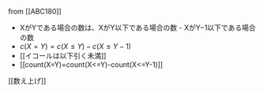 
from [[ABC180]]
- XがYである場合の数は、XがY以下である場合の数 - XがY−1以下である場合の数
- $c(X=Y)=c(X \le Y)-c(X \le Y-1)$
- [[イコールは以下引く未満]]
- [[count(X=Y)=count(X<=Y)-count(X<=Y-1)]]

[[数え上げ]]
